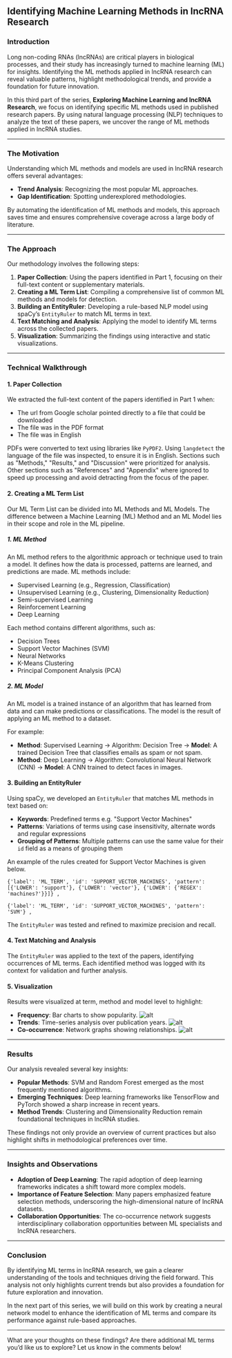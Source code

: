 ## Identifying Machine Learning Methods in lncRNA Research

### Introduction

Long non-coding RNAs (lncRNAs) are critical players in biological processes, and their study has increasingly turned to machine learning (ML) for insights. Identifying the ML methods applied in lncRNA research can reveal valuable patterns, highlight methodological trends, and provide a foundation for future innovation.

In this third part of the series, **Exploring Machine Learning and lncRNA Research**, we focus on identifying specific ML methods used in published research papers. By using natural language processing (NLP) techniques to analyze the text of these papers, we uncover the range of ML methods applied in lncRNA studies.

---

### The Motivation

Understanding which ML methods and models are used in lncRNA research offers several advantages:
- **Trend Analysis**: Recognizing the most popular ML approaches.
- **Gap Identification**: Spotting underexplored methodologies.

By automating the identification of ML methods and models, this approach saves time and ensures comprehensive coverage across a large body of literature.

---

### The Approach

Our methodology involves the following steps:
1. **Paper Collection**: Using the papers identified in Part 1, focusing on their full-text content or supplementary materials.
2. **Creating a ML Term List**: Compiling a comprehensive list of common ML methods and models for detection.
3. **Building an EntityRuler**: Developing a rule-based NLP model using spaCy’s `EntityRuler` to match ML terms in text.
4. **Text Matching and Analysis**: Applying the model to identify ML terms across the collected papers.
5. **Visualization**: Summarizing the findings using interactive and static visualizations.

---

### Technical Walkthrough

#### 1. Paper Collection
We extracted the full-text content of the papers identified in Part 1 when:
- The url from Google scholar pointed directly to a file that could be downloaded
- The file was in the PDF format
- The file was in English

PDFs were converted to text using libraries like `PyPDF2`.  Using `langdetect` the language of the file was inspected, to ensure it is in English. 
Sections such as "Methods," "Results," and "Discussion" were prioritized for analysis. 
Other sections such as "References" and "Appendix" where ignored to speed up processing and avoid detracting from the focus of the paper.

#### 2. Creating a ML Term List
Our ML Term List can be divided into ML Methods and ML Models.
The difference between a Machine Learning (ML) Method and an ML Model lies in their scope and role in the ML pipeline.

##### 1. ML Method
An ML method refers to the algorithmic approach or technique used to train a model. It defines how the data is processed, patterns are learned, and predictions are made. ML methods include:

  - Supervised Learning (e.g., Regression, Classification)
  - Unsupervised Learning (e.g., Clustering, Dimensionality Reduction)
  - Semi-supervised Learning
  - Reinforcement Learning
  - Deep Learning

  Each method contains different algorithms, such as:
  - Decision Trees
  - Support Vector Machines (SVM)
  - Neural Networks
  - K-Means Clustering
  - Principal Component Analysis (PCA)

##### 2. ML Model

  An ML model is a trained instance of an algorithm that has learned from data and can make predictions or classifications. The model is the result of applying an ML method to a dataset.

  For example:

  - **Method**: Supervised Learning → Algorithm: Decision Tree → **Model**: A trained Decision Tree that classifies emails as spam or not spam.
  - **Method**: Deep Learning → Algorithm: Convolutional Neural Network (CNN) → **Model**: A CNN trained to detect faces in images.

#### 3. Building an EntityRuler
Using spaCy, we developed an `EntityRuler` that matches ML methods in text based on:
- **Keywords**: Predefined terms e.g. "Support Vector Machines"
- **Patterns**: Variations of terms using case insensitivity, alternate words and regular expressions
- **Grouping of Patterns**: Multiple patterns can use the same value for their `id` field as a means of grouping them

An example of the rules created for Support Vector Machines is given below.

```
{'label': 'ML_TERM', 'id': 'SUPPORT_VECTOR_MACHINES', 'pattern': [{'LOWER': 'support'}, {'LOWER': 'vector'}, {'LOWER': {'REGEX': 'machines?'}}]} ,
```
```
{'label': 'ML_TERM', 'id': 'SUPPORT_VECTOR_MACHINES', 'pattern': 'SVM'} ,
```

The `EntityRuler` was tested and refined to maximize precision and recall.

#### 4. Text Matching and Analysis
The `EntityRuler` was applied to the text of the papers, identifying occurrences of ML terms. 
Each identified method was logged with its context for validation and further analysis.

#### 5. Visualization
Results were visualized at term, method and model level to highlight:
- **Frequency**: Bar charts to show popularity.
![alt](./img/top_20_ml_methods.png)
- **Trends**: Time-series analysis over publication years.
![alt](./img/top_20_ml_method_trend.png)
- **Co-occurrence**: Network graphs showing relationships.
![alt](./img/co-occurrence_heatmap_ml_methods_and_models.png)
---

### Results

Our analysis revealed several key insights:
- **Popular Methods**: SVM and Random Forest emerged as the most frequently mentioned algorithms.
- **Emerging Techniques**: Deep learning frameworks like TensorFlow and PyTorch showed a sharp increase in recent years.
- **Method Trends**: Clustering and Dimensionality Reduction remain foundational techniques in lncRNA studies.

These findings not only provide an overview of current practices but also highlight shifts in methodological preferences over time.

---

### Insights and Observations

- **Adoption of Deep Learning**: The rapid adoption of deep learning frameworks indicates a shift toward more complex models.
- **Importance of Feature Selection**: Many papers emphasized feature selection methods, underscoring the high-dimensional nature of lncRNA datasets.
- **Collaboration Opportunities**: The co-occurrence network suggests interdisciplinary collaboration opportunities between ML specialists and lncRNA researchers.

---

### Conclusion

By identifying ML terms in lncRNA research, we gain a clearer understanding of the tools and techniques driving the field forward. This analysis not only highlights current trends but also provides a foundation for future exploration and innovation.

In the next part of this series, we will build on this work by creating a neural network model to enhance the identification of ML terms and compare its performance against rule-based approaches.

---

What are your thoughts on these findings? Are there additional ML terms you’d like us to explore? Let us know in the comments below!
